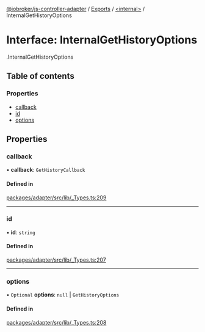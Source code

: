 [@iobroker/js-controller-adapter](../README.md) / [Exports](../modules.md) / [<internal\>](../modules/internal_.md) / InternalGetHistoryOptions

# Interface: InternalGetHistoryOptions

[<internal>](../modules/internal_.md).InternalGetHistoryOptions

## Table of contents

### Properties

- [callback](internal_.InternalGetHistoryOptions.md#callback)
- [id](internal_.InternalGetHistoryOptions.md#id)
- [options](internal_.InternalGetHistoryOptions.md#options)

## Properties

### callback

• **callback**: `GetHistoryCallback`

#### Defined in

[packages/adapter/src/lib/_Types.ts:209](https://github.com/ioBroker/ioBroker.js-controller/blob/24ee87b8/packages/adapter/src/lib/_Types.ts#L209)

___

### id

• **id**: `string`

#### Defined in

[packages/adapter/src/lib/_Types.ts:207](https://github.com/ioBroker/ioBroker.js-controller/blob/24ee87b8/packages/adapter/src/lib/_Types.ts#L207)

___

### options

• `Optional` **options**: ``null`` \| `GetHistoryOptions`

#### Defined in

[packages/adapter/src/lib/_Types.ts:208](https://github.com/ioBroker/ioBroker.js-controller/blob/24ee87b8/packages/adapter/src/lib/_Types.ts#L208)
